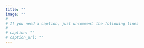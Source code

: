 ```yaml
---
title: ""
image: ""
#
# If you need a caption, just uncomment the following lines
#
# caption: ""
# caption_url: ""
---
```


<!--more-->